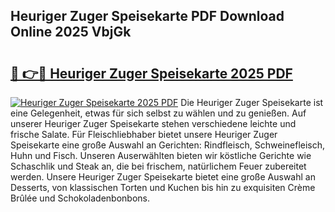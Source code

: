 ## Heuriger Zuger Speisekarte PDF Download Online 2025 VbjGk

# <h2><a href="http://gc99etf.nevu.top/?p=Heuriger+Zuger+Speisekarte">🔗 👉🔴 Heuriger Zuger Speisekarte 2025 PDF</a></h2>

[![Heuriger Zuger Speisekarte 2025 PDF](https://i.imgur.com/dBaPXMq.png)](http://gc99etf.nevu.top/?p=Heuriger+Zuger+Speisekarte)
Die Heuriger Zuger Speisekarte ist eine Gelegenheit, etwas für sich selbst zu wählen und zu genießen. Auf unserer Heuriger Zuger Speisekarte stehen verschiedene leichte und frische Salate. Für Fleischliebhaber bietet unsere Heuriger Zuger Speisekarte eine große Auswahl an Gerichten: Rindfleisch, Schweinefleisch, Huhn und Fisch. Unseren Auserwählten bieten wir köstliche Gerichte wie Schaschlik und Steak an, die bei frischem, natürlichem Feuer zubereitet werden. Unsere Heuriger Zuger Speisekarte bietet eine große Auswahl an Desserts, von klassischen Torten und Kuchen bis hin zu exquisiten Crème Brûlée und Schokoladenbonbons.

